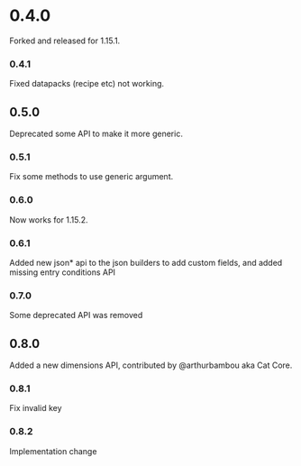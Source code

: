 # 0.4.0
Forked and released for 1.15.1.
### 0.4.1
Fixed datapacks (recipe etc) not working.
## 0.5.0
Deprecated some API to make it more generic.
### 0.5.1
Fix some methods to use generic argument.
### 0.6.0
Now works for 1.15.2.
### 0.6.1 
Added new json* api to the json builders to add custom fields, and added missing entry conditions API
### 0.7.0
Some deprecated API was removed
## 0.8.0
Added a new dimensions API, contributed by @arthurbambou aka Cat Core.
### 0.8.1
Fix invalid key
### 0.8.2
Implementation change